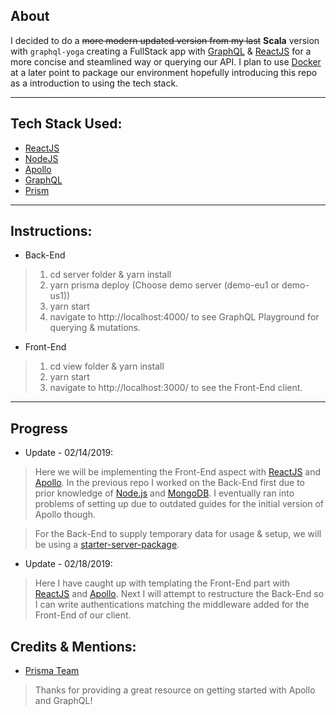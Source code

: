 ## About

I decided to do a ~~more modern updated version from my last~~ **Scala** version with ```graphql-yoga``` creating a FullStack app with [GraphQL](https://graphql.org/) & [ReactJS](https://reactjs.org/) for a more concise and steamlined way or querying our API. I plan to use [Docker](https://www.docker.com/) at a later point to package our environment hopefully introducing this repo as a introduction to using the tech stack.

---
## Tech Stack Used:
- [ReactJS](https://reactjs.org/)
- [NodeJS](https://nodejs.org/en/)
- [Apollo](https://www.apollographql.com/)
- [GraphQL](https://graphql.org/)
- [Prism](https://www.prisma.io/blog/introducing-prisma-1ff423fd629e)

---

## Instructions:

- Back-End
> 1. cd server folder & yarn install
> 2. yarn prisma deploy (Choose demo server (demo-eu1 or demo-us1))
> 3. yarn start
> 4. navigate to http://localhost:4000/ to see GraphQL Playground for querying & mutations.

- Front-End
> 1. cd view folder & yarn install
> 2. yarn start
> 3. navigate to http://localhost:3000/ to see the Front-End client.

---

## Progress

- Update - 02/14/2019:

> Here we will be implementing the Front-End aspect with [ReactJS](https://reactjs.org/) and [Apollo](https://www.apollographql.com/). In the previous repo I worked on the Back-End first due to prior knowledge of [Node.js](https://nodejs.org/en/) and [MongoDB](https://www.mongodb.com/). I eventually ran into problems of setting up due to outdated guides for the initial version of Apollo though.

> For the Back-End to supply temporary data for usage & setup, we will be using a [starter-server-package](https://codeload.github.com/howtographql/react-apollo/tar.gz/starter).

- Update - 02/18/2019:

> Here I have caught up with templating the Front-End part with [ReactJS](https://reactjs.org/) and [Apollo](https://www.apollographql.com/). Next I will attempt to restructure the Back-End so I can write authentications matching the middleware added for the Front-End of our client.

## Credits & Mentions:

- [Prisma Team](https://www.howtographql.com/)
> Thanks for providing a great resource on getting started with Apollo and GraphQL!